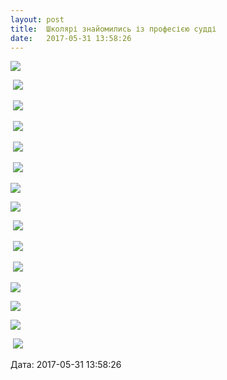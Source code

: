 ```yaml
---
layout: post
title:  Школярі знайомились із професією судді
date:   2017-05-31 13:58:26
---
```

![](/assets/tiger-1496227738.png)

 ![](/assets/tiger-1496227784.jpg)

 ![](/assets/tiger-1496227838.jpg)

 ![](/assets/tiger-1496227871.jpg)

 ![](/assets/tiger-1496227909.jpg)

 ![](/assets/tiger-1496227939.jpg)

![](/assets/tiger-1496227978.jpg)

![](/assets/tiger-1496228022.jpg)

 ![](/assets/tiger-1496228070.jpg)

 ![](/assets/tiger-1496228107.jpg)

 ![](/assets/tiger-1496228145.jpg)

![](/assets/tiger-1496228174.jpg)

![](/assets/tiger-1496228216.jpg)

![](/assets/tiger-1496228251.jpg)

 ![](/assets/tiger-1496228291.jpg)

  
Дата: 2017-05-31 13:58:26